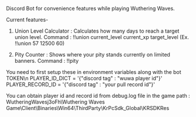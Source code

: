 Discord Bot for convenience features while playing Wuthering Waves.

Current features-
1. Union Level Calculator : Calculates how many days to reach a target union level. 
    Command : !!union current_level current_xp target_level (Ex. !!union 57 12500 60)

2. Pity Counter : Shows where your pity stands currently on limited banners.
    Command : !!pity

You need to first setup these in environment variables along with the bot TOKEN\n
PLAYER_ID_DICT = '{"discord tag" : "wuwa player id"}'
PLAYER_RECORD_ID = '{"discord tag" : "your pull record id"}'

You can obtain player id and record id from debug.log file in the game path : WutheringWavesj3oFh\Wuthering Waves Game\Client\Binaries\Win64\ThirdParty\KrPcSdk_Global\KRSDKRes
